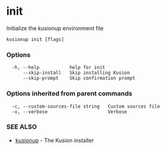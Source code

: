 # init

Initialize the kusionup environment file

```
kusionup init [flags]
```

### Options

```
  -h, --help           help for init
      --skip-install   Skip installing Kusion
      --skip-prompt    Skip confirmation prompt
```

### Options inherited from parent commands

```
  -c, --custom-sources-file string   Custom sources file
  -v, --verbose                      Verbose
```

### SEE ALSO

* [kusionup](index.md)	 - The Kusion installer
